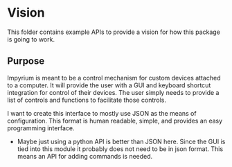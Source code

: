 # Vision
This folder contains example APIs to provide a vision for how this package is going to work.

## Purpose
Impyrium is meant to be a control mechanism for custom devices attached to a computer.
It will provide the user with a GUI and keyboard shortcut integration for control of their
devices. The user simply needs to provide a list of controls and functions to facilitate those
controls.

I want to create this interface to mostly use JSON as the means of configuration. This format
is human readable, simple, and provides an easy programming interface.
 - Maybe just using a python API is better than JSON here. Since the GUI is tied into this module
   it probably does not need to be in json format. This means an API for adding commands is needed.
